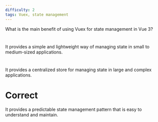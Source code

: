 ```yaml
---
difficulty: 2
tags: Vuex, state management
---
```


What is the main benefit of using Vuex for state management in Vue 3?

#

It provides a simple and lightweight way of managing state in small to medium-sized applications.

#

It provides a centralized store for managing state in large and complex applications.

# Correct

It provides a predictable state management pattern that is easy to understand and maintain.
